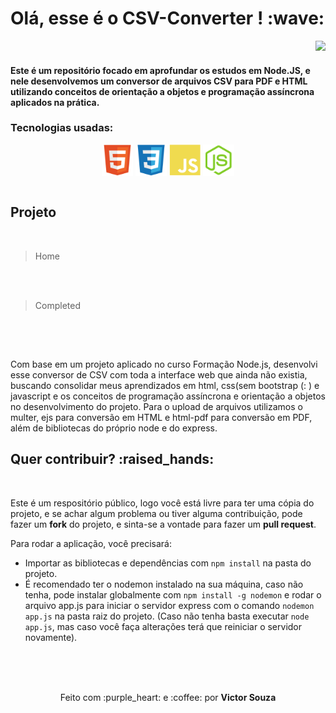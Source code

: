 <h1> Olá, esse é o CSV-Converter ! :wave: </h1>
<p align="right">
  <a href="https://www.linkedin.com/in/victorsouza19/" target="_blank" alt="Linkedin">
   <img src="https://img.shields.io/badge/-Linkedin-1C1C1C?style=for-the-badge&logo=Linkedin&logoColor=00FFFF&link=https://www.linkedin.com/in/victorsouza19/"/>
  </a>
</p>

<h4> Este é um repositório focado em aprofundar os estudos em Node.JS, e nele desenvolvemos um conversor de arquivos CSV para PDF e HTML utilizando conceitos
de orientação a objetos e programação assíncrona aplicados na prática.</h4>


  
  ### Tecnologias usadas:
 <div align="center">
  <img align="center"  alt="Victor-Souza" height="50" width="50" src="https://raw.githubusercontent.com/devicons/devicon/master/icons/html5/html5-original.svg">
  <img align="center" alt="Victor-Souza" height="50" width="50" src="https://raw.githubusercontent.com/devicons/devicon/master/icons/css3/css3-original.svg">  
  <img align="center" alt="Victor-Souza" height="50" width="50" src="https://raw.githubusercontent.com/devicons/devicon/master/icons/javascript/javascript-plain.svg">
  <img align="center" alt="Victor-Souza" height="50" width="50" src="https://raw.githubusercontent.com/devicons/devicon/master/icons/nodejs/nodejs-plain.svg">
</div><br>

<h2> Projeto </h2>
 <br>

> Home
> 


<br><br>

> Completed
> 


<br><br>

##

<div align="left">
  Com base em um projeto aplicado no curso Formação Node.js, desenvolvi esse conversor de CSV com toda a interface web que ainda não existia, 
  buscando consolidar meus aprendizados em html, css(sem bootstrap (: ) e javascript e os conceitos de programação assíncrona e orientação a objetos no desenvolvimento do projeto.
  Para o upload de arquivos utilizamos o multer, ejs para conversão em HTML e html-pdf para conversão em PDF, além de bibliotecas do próprio node e do express.
</div>

<h2> Quer contribuir? :raised_hands: </h2>
 <br>
 
 Este é um respositório público, logo você está livre para ter uma cópia do projeto,  e se achar algum problema ou tiver alguma contribuição, pode fazer um **fork** do projeto, e sinta-se a vontade para fazer um **pull request**.
 
 Para rodar a aplicação, você precisará:
 - Importar as bibliotecas e dependências com <code>npm install</code> na pasta do projeto.
 - É recomendado ter o nodemon instalado na sua máquina, caso não tenha, pode instalar globalmente com  <code>npm install -g nodemon</code> e rodar o arquivo app.js para iniciar o servidor express com o comando <code>nodemon app.js</code> na pasta raiz do projeto. (Caso não tenha basta executar  <code>node app.js</code>, mas caso você faça alterações terá que reiniciar o servidor novamente).

<br><br><br>
<div align="center">
  <p>Feito com :purple_heart: e :coffee: por <strong>Victor Souza</strong></p>
</div>















